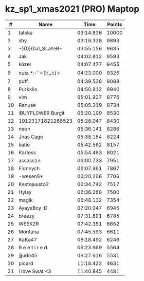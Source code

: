 # kz_sp1_xmas2021 (PRO) Maptop

|  # | Name | Time | Points |
|-------------- | -------------- | -------------- | -------------- | 
| 1 | tatska | 03:14.836 | 10000 | 
| 2 | shy | 03:18.328 | 9893 | 
| 3 | -}{0}{0JI_SLaYeR- | 03:55.156 | 9635 | 
| 4 | Jak | 04:02.812 | 9593 | 
| 5 | közel | 04:07.477 | 9455 | 
| 6 | nuts *:･ﾟ✧(ꈍᴗꈍ)✧ | 04:23.000 | 9326 | 
| 7 | puff. | 04:39.538 | 9088 | 
| 8 | Purkkilo | 04:50.812 | 8940 | 
| 9 | vlm | 05:01.937 | 8776 | 
| 10 | Renuse | 05:05.319 | 8734 | 
| 11 | iBUYFL0WER Burgit | 05:20.199 | 8530 | 
| 12 | 19123171821268523 | 05:26.047 | 8430 | 
| 13 | neon | 05:36.141 | 8286 | 
| 14 | Jnas Cage | 05:38.184 | 8224 | 
| 15 | katie | 05:42.562 | 8157 | 
| 16 | Karloss | 05:54.483 | 8021 | 
| 17 | assass1n | 06:00.733 | 7951 | 
| 18 | Flonnych | 06:07.961 | 7867 | 
| 19 | -wesenS* | 06:20.266 | 7706 | 
| 20 | Kestojuusto2 | 06:34.742 | 7517 | 
| 21 | Hylsy | 06:36.288 | 7500 | 
| 22 | magik | 06:48.132 | 7354 | 
| 23 | AyayaBoy :D | 07:20.047 | 6945 | 
| 24 | breezy | 07:31.891 | 6785 | 
| 25 | WEEK2R | 07:42.351 | 6652 | 
| 26 | Montana | 07:45.593 | 6611 | 
| 27 | KaKa47 | 08:18.492 | 6246 | 
| 28 | R e e t i r e d. | 09:23.969 | 5564 | 
| 29 | jjjude45 | 09:27.616 | 5531 | 
| 30 | picard | 11:18.422 | 4631 | 
| 31 | I love Swat <3 | 11:40.945 | 4481 | 

